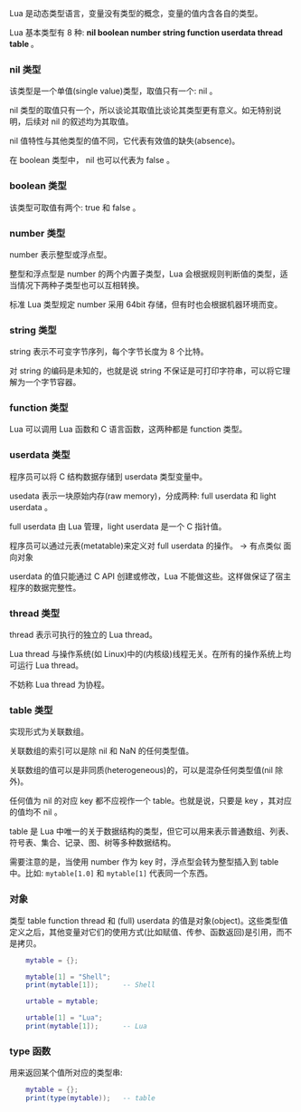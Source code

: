 
Lua 是动态类型语言，变量没有类型的概念，变量的值内含各自的类型。

Lua 基本类型有 8 种: <strong> nil boolean number string function userdata thread table </strong> 。


### nil 类型

该类型是一个单值(single value)类型，取值只有一个: nil 。

nil 类型的取值只有一个，所以谈论其取值比谈论其类型更有意义。如无特别说明，后续对 nil 的叙述均为其取值。

nil 值特性与其他类型的值不同，它代表有效值的缺失(absence)。

在 boolean 类型中， nil 也可以代表为 false 。


### boolean 类型

该类型可取值有两个: true 和 false 。


### number 类型

number 表示整型或浮点型。

整型和浮点型是 number 的两个内置子类型，Lua 会根据规则判断值的类型，适当情况下两种子类型也可以互相转换。

标准 Lua 类型规定 number 采用 64bit 存储，但有时也会根据机器环境而变。


### string 类型

string 表示不可变字节序列，每个字节长度为 8 个比特。

对 string 的编码是未知的，也就是说 string 不保证是可打印字符串，可以将它理解为一个字节容器。


### function 类型

Lua 可以调用 Lua 函数和 C 语言函数，这两种都是 function 类型。


### userdata 类型

程序员可以将 C 结构数据存储到 userdata 类型变量中。

usedata 表示一块原始内存(raw memory)，分成两种: full userdata 和 light userdata 。

full userdata 由 Lua 管理，light userdata 是一个 C 指针值。

程序员可以通过元表(metatable)来定义对 full userdata 的操作。   -> 有点类似 面向对象

userdata 的值只能通过 C API 创建或修改，Lua 不能做这些。这样做保证了宿主程序的数据完整性。


### thread 类型

thread 表示可执行的独立的 Lua thread。

Lua thread 与操作系统(如 Linux)中的(内核级)线程无关。在所有的操作系统上均可运行 Lua thread。

不妨称 Lua thread 为协程。


### table 类型

实现形式为关联数组。

关联数组的索引可以是除 nil 和 NaN 的任何类型值。

关联数组的值可以是非同质(heterogeneous)的，可以是混杂任何类型值(nil 除外)。

任何值为 nil 的对应 key 都不应视作一个 table。也就是说，只要是 key ，其对应的值均不 nil 。

table 是 Lua 中唯一的关于数据结构的类型，但它可以用来表示普通数组、列表、符号表、集合、记录、图、树等多种数据结构。

需要注意的是，当使用 number 作为 key 时，浮点型会转为整型插入到 table 中。比如: `mytable[1.0]` 和 `mytable[1]` 代表同一个东西。


### 对象

类型 table function thread 和 (full) userdata 的值是对象(object)。这些类型值定义之后，其他变量对它们的使用方式(比如赋值、传参、函数返回)是引用，而不是拷贝。

```lua
    mytable = {};

    mytable[1] = "Shell";
    print(mytable[1]);      -- Shell

    urtable = mytable;

    urtable[1] = "Lua";
    print(mytable[1]);      -- Lua
```

### type 函数

用来返回某个值所对应的类型串:
```lua
    mytable = {};
    print(type(mytable));   -- table
```

